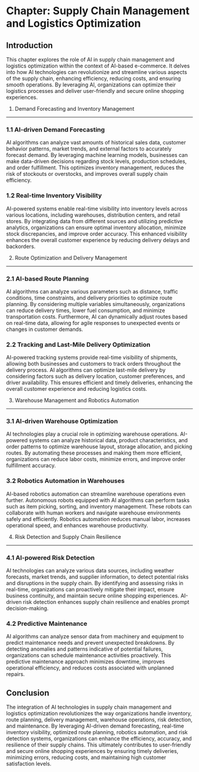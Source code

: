 Chapter: Supply Chain Management and Logistics Optimization
===========================================================

Introduction
------------

This chapter explores the role of AI in supply chain management and logistics optimization within the context of AI-based e-commerce. It delves into how AI technologies can revolutionize and streamline various aspects of the supply chain, enhancing efficiency, reducing costs, and ensuring smooth operations. By leveraging AI, organizations can optimize their logistics processes and deliver user-friendly and secure online shopping experiences.

1. Demand Forecasting and Inventory Management
----------------------------------------------

### 1.1 AI-driven Demand Forecasting

AI algorithms can analyze vast amounts of historical sales data, customer behavior patterns, market trends, and external factors to accurately forecast demand. By leveraging machine learning models, businesses can make data-driven decisions regarding stock levels, production schedules, and order fulfillment. This optimizes inventory management, reduces the risk of stockouts or overstocks, and improves overall supply chain efficiency.

### 1.2 Real-time Inventory Visibility

AI-powered systems enable real-time visibility into inventory levels across various locations, including warehouses, distribution centers, and retail stores. By integrating data from different sources and utilizing predictive analytics, organizations can ensure optimal inventory allocation, minimize stock discrepancies, and improve order accuracy. This enhanced visibility enhances the overall customer experience by reducing delivery delays and backorders.

2. Route Optimization and Delivery Management
---------------------------------------------

### 2.1 AI-based Route Planning

AI algorithms can analyze various parameters such as distance, traffic conditions, time constraints, and delivery priorities to optimize route planning. By considering multiple variables simultaneously, organizations can reduce delivery times, lower fuel consumption, and minimize transportation costs. Furthermore, AI can dynamically adjust routes based on real-time data, allowing for agile responses to unexpected events or changes in customer demands.

### 2.2 Tracking and Last-Mile Delivery Optimization

AI-powered tracking systems provide real-time visibility of shipments, allowing both businesses and customers to track orders throughout the delivery process. AI algorithms can optimize last-mile delivery by considering factors such as delivery location, customer preferences, and driver availability. This ensures efficient and timely deliveries, enhancing the overall customer experience and reducing logistics costs.

3. Warehouse Management and Robotics Automation
-----------------------------------------------

### 3.1 AI-driven Warehouse Optimization

AI technologies play a crucial role in optimizing warehouse operations. AI-powered systems can analyze historical data, product characteristics, and order patterns to optimize warehouse layout, storage allocation, and picking routes. By automating these processes and making them more efficient, organizations can reduce labor costs, minimize errors, and improve order fulfillment accuracy.

### 3.2 Robotics Automation in Warehouses

AI-based robotics automation can streamline warehouse operations even further. Autonomous robots equipped with AI algorithms can perform tasks such as item picking, sorting, and inventory management. These robots can collaborate with human workers and navigate warehouse environments safely and efficiently. Robotics automation reduces manual labor, increases operational speed, and enhances warehouse productivity.

4. Risk Detection and Supply Chain Resilience
---------------------------------------------

### 4.1 AI-powered Risk Detection

AI technologies can analyze various data sources, including weather forecasts, market trends, and supplier information, to detect potential risks and disruptions in the supply chain. By identifying and assessing risks in real-time, organizations can proactively mitigate their impact, ensure business continuity, and maintain secure online shopping experiences. AI-driven risk detection enhances supply chain resilience and enables prompt decision-making.

### 4.2 Predictive Maintenance

AI algorithms can analyze sensor data from machinery and equipment to predict maintenance needs and prevent unexpected breakdowns. By detecting anomalies and patterns indicative of potential failures, organizations can schedule maintenance activities proactively. This predictive maintenance approach minimizes downtime, improves operational efficiency, and reduces costs associated with unplanned repairs.

Conclusion
----------

The integration of AI technologies in supply chain management and logistics optimization revolutionizes the way organizations handle inventory, route planning, delivery management, warehouse operations, risk detection, and maintenance. By leveraging AI-driven demand forecasting, real-time inventory visibility, optimized route planning, robotics automation, and risk detection systems, organizations can enhance the efficiency, accuracy, and resilience of their supply chains. This ultimately contributes to user-friendly and secure online shopping experiences by ensuring timely deliveries, minimizing errors, reducing costs, and maintaining high customer satisfaction levels.
